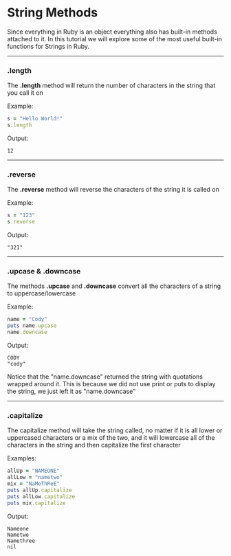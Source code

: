 # String Methods

Since everything in Ruby is an object everything also has built-in methods attached to it. In this tutorial we will explore some of the most useful built-in functions for Strings in Ruby.

***

### .length

The **.length** method will return the number of characters in the string that you call it on

Example:

```ruby
s = "Hello World!"
s.length
```

Output:

```
12
```

***

### .reverse

The **.reverse** method will reverse the characters of the string it is called on

Example:

```ruby
s = "123"
s.reverse
```

Output:

```
"321"
```

***

### .upcase & .downcase

The methods **.upcase** and **.downcase** convert all the characters of a string to uppercase/lowercase

Example:

```ruby
name = "Cody"
puts name.upcase
name.downcase
```

Output:

```
CODY
"cody"
```

Notice that the "name.downcase" returned the string with quotations wrapped around it. This is because we did not use print or puts to display the string, we just left it as "name.downcase"

***

### .capitalize

The capitalize method will take the string called, no matter if it is all lower or uppercased characters or a mix of the two, and it will lowercase all of the characters in the string and then capitalize the first character

Examples:

```ruby
allUp = "NAMEONE"
allLow = "nametwo"
mix = "NaMeThReE"
puts allUp.capitalize
puts allLow.capitalize
puts mix.capitalize
```

Output:

```
Nameone
Nametwo
Namethree
nil
```
